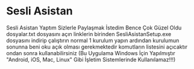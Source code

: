 # Sesli Asistan
Sesli Asistan Yaptım Sizlerle Paylaşmak İstedim Bence Çok Güzel Oldu dosyalar.txt dosyasını açın linklerin birinden SesliAsistanSetup.exe dosyasını indirip çalıştırın normal 1 kurulum yapın ardından kurulumun sonunna beni oku açık olması gerekmektedir komutların listesini açıcaktır ondan sonra kullanabilirsiniz (Bu Uygulama Windows İçin Yapılmıştır "Android, iOS,  Mac, Linux" Gibi İşletim Sistemlerinde Kullanılamaz!!!)
